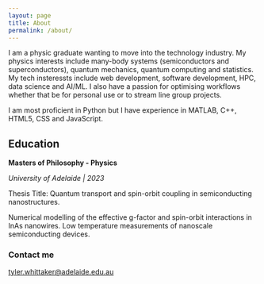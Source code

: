```yaml
---
layout: page
title: About
permalink: /about/
---
```


I am a physic graduate wanting to move into the technology industry. My physics interests include many-body systems (semiconductors and superconductors), quantum mechanics, quantum computing and statistics.
My tech insteressts include web development, software development, HPC, data science and AI/ML.
I also have a passion for optimising workflows whether that be for personal use or to stream line group projects.

I am most proficient in Python but I have experience in MATLAB, C++, HTML5, CSS and JavaScript.

## Education
**Masters of Philosophy - Physics**

*University of Adelaide | 2023*

Thesis Title: Quantum transport and spin-orbit coupling in semiconducting nanostructures.

Numerical modelling of the effective g-factor and spin-orbit interactions in InAs nanowires. 
Low temperature measurements of nanoscale semiconducting devices.

### Contact me
[tyler.whittaker@adelaide.edu.au](mailto:tyler.whittaker@adelaide.edu.au)

